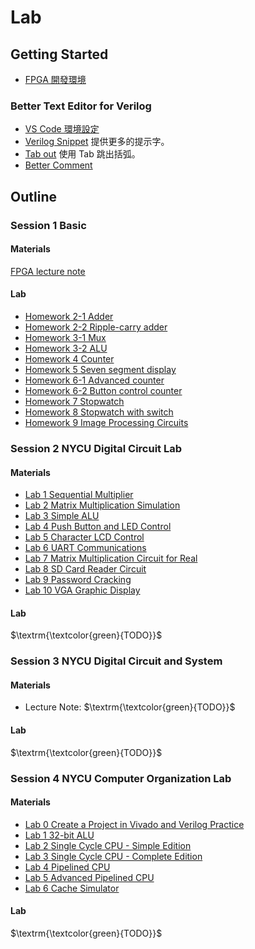 # Lab 

## Getting Started
- [FPGA 開發環境](https://xiao.ghost.io/zai-ubuntu-an-zhuang-ise-bing-shi-yong-basys2-an-zhuang-ubuntu/)
### Better Text Editor for Verilog
- [VS Code 環境設定](https://www.dcard.tw/f/nctu/p/235935287) 
- [Verilog Snippet](https://marketplace.visualstudio.com/items?itemName=czh.czh-verilog-snippet) 提供更多的提示字。 
- [Tab out](https://marketplace.visualstudio.com/items?itemName=albert.TabOut) 使用 Tab 跳出括弧。
- [Better Comment](https://marketplace.visualstudio.com/items?itemName=aaron-bond.better-comments)  


## Outline

### Session 1 Basic

#### Materials
[FPGA lecture note](https://github.com/frankxaio/Seminar/tree/2a0795469a5805c76c9838a2ad727137fe14c912/Sophomore%20Seminar/Session%201/Resource/FPGA_Design)
#### Lab
- [Homework 2-1 Adder](https://github.com/frankxaio/Seminar/tree/9a021d93b0ea4b8a36e7381e541990cf96382d3e/Sophomore%20Seminar/Session%201/Homework%202-1)
- [Homework 2-2 Ripple-carry adder](https://github.com/frankxaio/Seminar/tree/0b9a800da36210a1176e4f6e4ddd0ded224c67d1/Sophomore%20Seminar/Session%201/Homework%202-2) 
- [Homework 3-1 Mux](https://github.com/frankxaio/Seminar/tree/0b9a800da36210a1176e4f6e4ddd0ded224c67d1/Sophomore%20Seminar/Session%201/Homework%203-1)
- [Homework 3-2 ALU](https://github.com/frankxaio/Seminar/tree/0b9a800da36210a1176e4f6e4ddd0ded224c67d1/Sophomore%20Seminar/Session%201/Homework%203-2) 
- [Homework 4 Counter](https://github.com/frankxaio/Seminar/tree/0b9a800da36210a1176e4f6e4ddd0ded224c67d1/Sophomore%20Seminar/Session%201/Homework%204)
- [Homework 5 Seven segment display](https://github.com/frankxaio/Seminar/tree/0b9a800da36210a1176e4f6e4ddd0ded224c67d1/Sophomore%20Seminar/Session%201/Homework%205) 
- [Homework 6-1 Advanced counter](https://github.com/frankxaio/Seminar/tree/0b9a800da36210a1176e4f6e4ddd0ded224c67d1/Sophomore%20Seminar/Session%201/Homework%206-1)
- [Homework 6-2 Button control counter](https://github.com/frankxaio/Seminar/tree/0b9a800da36210a1176e4f6e4ddd0ded224c67d1/Sophomore%20Seminar/Session%201/Homework%206-2) 
- [Homework 7 Stopwatch](https://github.com/frankxaio/Seminar/tree/0b9a800da36210a1176e4f6e4ddd0ded224c67d1/Sophomore%20Seminar/Session%201/Homework%207) 
- [Homework 8 Stopwatch with switch](https://github.com/frankxaio/Seminar/tree/0b9a800da36210a1176e4f6e4ddd0ded224c67d1/Sophomore%20Seminar/Session%201/Homework%208) 
- [Homework 9 Image Processing Circuits ](https://github.com/frankxaio/Seminar/tree/0b9a800da36210a1176e4f6e4ddd0ded224c67d1/Sophomore%20Seminar/Session%201/Homework%209)  


### Session 2 NYCU Digital Circuit Lab 

#### Materials
- [Lab 1 Sequential Multiplier](https://github.com/frankxaio/Seminar/blob/2b49a4bc64c8b2fff2dbe44b4523045d58c669c8/Sophomore%20Seminar/Session%202/Lab%201/DCL_Lab_01.pdf)
- [Lab 2 Matrix Multiplication Simulation](https://github.com/frankxaio/Seminar/blob/2b49a4bc64c8b2fff2dbe44b4523045d58c669c8/Sophomore%20Seminar/Session%202/Lab%202/DCL_Lab_02.pdf)
- [Lab 3 Simple ALU](https://github.com/frankxaio/Seminar/blob/2b49a4bc64c8b2fff2dbe44b4523045d58c669c8/Sophomore%20Seminar/Session%202/Lab%203/DCL_Lab_03.pdf)
- [Lab 4 Push Button and LED Control](https://github.com/frankxaio/Seminar/blob/2b49a4bc64c8b2fff2dbe44b4523045d58c669c8/Sophomore%20Seminar/Session%202/Lab%204/DCL_Lab_04.pdf)
- [Lab 5 Character LCD Control](https://github.com/frankxaio/Seminar/blob/2b49a4bc64c8b2fff2dbe44b4523045d58c669c8/Sophomore%20Seminar/Session%202/Lab%205/DCL_Lab_05.pdf)
- [Lab 6 UART Communications](https://github.com/frankxaio/Seminar/blob/2b49a4bc64c8b2fff2dbe44b4523045d58c669c8/Sophomore%20Seminar/Session%202/Lab%206/DCL_Lab_06.pdf)
- [Lab 7 Matrix Multiplication Circuit for Real](https://github.com/frankxaio/Seminar/blob/2b49a4bc64c8b2fff2dbe44b4523045d58c669c8/Sophomore%20Seminar/Session%202/Lab%207/DCL_Lab_07.pdf)
- [Lab 8 SD Card Reader Circuit](https://github.com/frankxaio/Seminar/blob/2b49a4bc64c8b2fff2dbe44b4523045d58c669c8/Sophomore%20Seminar/Session%202/Lab%208/DCL_Lab_08.pdf)
- [Lab 9 Password Cracking](https://github.com/frankxaio/Seminar/blob/2b49a4bc64c8b2fff2dbe44b4523045d58c669c8/Sophomore%20Seminar/Session%202/Lab%209/DCL_Lab_09.pdf)
- [Lab 10 VGA Graphic Display](https://github.com/frankxaio/Seminar/blob/2b49a4bc64c8b2fff2dbe44b4523045d58c669c8/Sophomore%20Seminar/Session%202/Lab%2010/DCL_Lab_10.pdf)

#### Lab
$\textrm{\textcolor{green}{TODO}}$

### Session 3 NYCU Digital Circuit and System

#### Materials
- Lecture Note: $\textrm{\textcolor{green}{TODO}}$

#### Lab
$\textrm{\textcolor{green}{TODO}}$

### Session 4 NYCU Computer Organization Lab

#### Materials
- [Lab 0 Create a Project in Vivado and Verilog Practice](https://github.com/frankxaio/Seminar/blob/3286c2190f66a00de30766398212e82cf1aab646/Sophomore%20Seminar/Session%204/Lab%200/spec.pdf)
- [Lab 1 32-bit ALU](https://github.com/frankxaio/Seminar/blob/3286c2190f66a00de30766398212e82cf1aab646/Sophomore%20Seminar/Session%204/Lab%201/spec.pdf)
- [Lab 2 Single Cycle CPU - Simple Edition](https://github.com/frankxaio/Seminar/blob/3286c2190f66a00de30766398212e82cf1aab646/Sophomore%20Seminar/Session%204/Lab%202/spec.pdf)
- [Lab 3 Single Cycle CPU - Complete Edition](https://github.com/frankxaio/Seminar/blob/3286c2190f66a00de30766398212e82cf1aab646/Sophomore%20Seminar/Session%204/Lab%203/spec.pdf)
- [Lab 4 Pipelined CPU](https://github.com/frankxaio/Seminar/blob/3286c2190f66a00de30766398212e82cf1aab646/Sophomore%20Seminar/Session%204/Lab%204/spec.pdf)
- [Lab 5 Advanced Pipelined CPU](https://github.com/frankxaio/Seminar/blob/3286c2190f66a00de30766398212e82cf1aab646/Sophomore%20Seminar/Session%204/Lab%205/spec.pdf)
- [Lab 6 Cache Simulator](https://github.com/frankxaio/Seminar/blob/3286c2190f66a00de30766398212e82cf1aab646/Sophomore%20Seminar/Session%204/Lab%206/spec.pdf)

#### Lab
$\textrm{\textcolor{green}{TODO}}$


